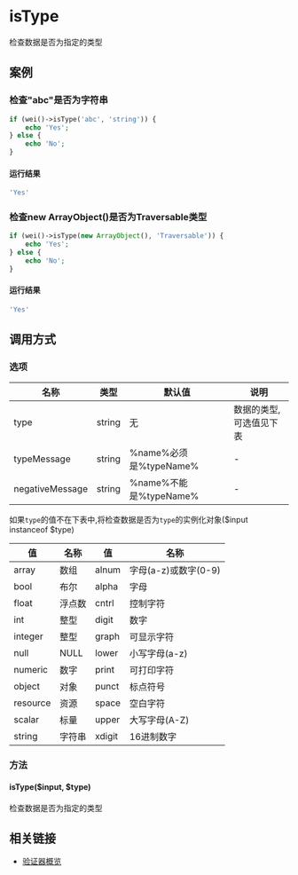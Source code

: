 isType
======

检查数据是否为指定的类型

案例
----

### 检查"abc"是否为字符串

```php
if (wei()->isType('abc', 'string')) {
    echo 'Yes';
} else {
    echo 'No';
}
```

#### 运行结果

```php
'Yes'
```

### 检查new ArrayObject()是否为Traversable类型

```php
if (wei()->isType(new ArrayObject(), 'Traversable')) {
    echo 'Yes';
} else {
    echo 'No';
}
```

#### 运行结果

```php
'Yes'
```

调用方式
--------

### 选项

名称              | 类型    | 默认值                           | 说明
------------------|---------|----------------------------------|------
type              | string  | 无                               | 数据的类型,可选值见下表
typeMessage       | string  | %name%必须是%typeName%           | -
negativeMessage   | string  | %name%不能是%typeName%           | -

如果`type`的值不在下表中,将检查数据是否为`type`的实例化对象($input instanceof $type)

值       | 名称                 | 值       | 名称
---------|----------------------|----------|------
array    | 数组                 | alnum    | 字母(a-z)或数字(0-9)
bool     | 布尔                 | alpha    | 字母
float    | 浮点数               | cntrl    | 控制字符
int      | 整型                 | digit    | 数字
integer  | 整型                 | graph    | 可显示字符
null     | NULL                 | lower    | 小写字母(a-z)
numeric  | 数字                 | print    | 可打印字符
object   | 对象                 | punct    | 标点符号
resource | 资源                 | space    | 空白字符
scalar   | 标量                 | upper    | 大写字母(A-Z)
string   | 字符串               | xdigit   | 16进制数字

### 方法

#### isType($input, $type)
检查数据是否为指定的类型

相关链接
--------

* [验证器概览](../book/validators.md)